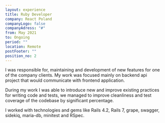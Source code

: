 ```yaml
---
layout: experience
title: Ruby Developer
company: React Poland
companyLogo: false
companyAdress: "#"
from: May 2021
to: Ongoing
period: ""
location: Remote
postFooter: ""
position_no: 2
---
```


I was responsible for, maintaining and development of new features for one of the company clients. My work was focused mainly on backend api project that would communicate with frontend application.

During my work I was able to introduce new and improve existing practices for writing code and tests, we managed to improve cleanliness and test coverage of the codebase by significant percentage.

I worked with technologies and gems like Rails 4.2, Rails 7, grape, swagger, sidekiq, maria-db, minitest and RSpec.




